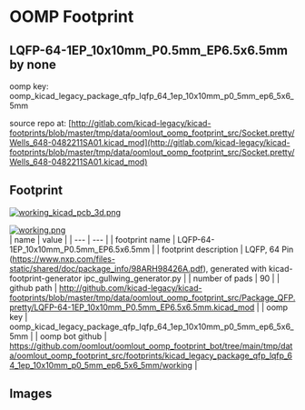 # OOMP Footprint  
## LQFP-64-1EP_10x10mm_P0.5mm_EP6.5x6.5mm  by none  
  
oomp key: oomp_kicad_legacy_package_qfp_lqfp_64_1ep_10x10mm_p0_5mm_ep6_5x6_5mm  
  
source repo at: [http://gitlab.com/kicad-legacy/kicad-footprints/blob/master/tmp/data/oomlout_oomp_footprint_src/Socket.pretty/Wells_648-0482211SA01.kicad_mod](http://gitlab.com/kicad-legacy/kicad-footprints/blob/master/tmp/data/oomlout_oomp_footprint_src/Socket.pretty/Wells_648-0482211SA01.kicad_mod)  
## Footprint  
  
[![working_kicad_pcb_3d.png](working_kicad_pcb_3d_600.png)](working_kicad_pcb_3d.png)  
  
[![working.png](working_600.png)](working.png)  
| name | value | 
| --- | --- | 
| footprint name | LQFP-64-1EP_10x10mm_P0.5mm_EP6.5x6.5mm | 
| footprint description | LQFP, 64 Pin (https://www.nxp.com/files-static/shared/doc/package_info/98ARH98426A.pdf), generated with kicad-footprint-generator ipc_gullwing_generator.py | 
| number of pads | 90 | 
| github path | http://github.com/kicad-legacy/kicad-footprints/blob/master/tmp/data/oomlout_oomp_footprint_src/Package_QFP.pretty/LQFP-64-1EP_10x10mm_P0.5mm_EP6.5x6.5mm.kicad_mod | 
| oomp key | oomp_kicad_legacy_package_qfp_lqfp_64_1ep_10x10mm_p0_5mm_ep6_5x6_5mm | 
| oomp bot github | https://github.com/oomlout/oomlout_oomp_footprint_bot/tree/main/tmp/data/oomlout_oomp_footprint_src/footprints/kicad_legacy_package_qfp_lqfp_64_1ep_10x10mm_p0_5mm_ep6_5x6_5mm/working | 
## Images  
